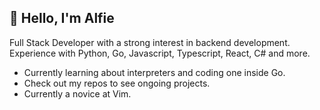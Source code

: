 ## 👋 Hello, I'm Alfie  

Full Stack Developer with a strong interest in backend development. 
Experience with Python, Go, Javascript, Typescript, React, C# and more.

- Currently learning about interpreters and coding one inside Go.
- Check out my repos to see ongoing projects.
- Currently a novice at Vim.
<!--
**Skues/Skues** is a ✨ _special_ ✨ repository because its `README.md` (this file) appears on your GitHub profile.

Here are some ideas to get you started:

- 🔭 I’m currently working on ...
- 🌱 I’m currently learning ...
- 👯 I’m looking to collaborate on ...
- 🤔 I’m looking for help with ...
- 💬 Ask me about ...
- 📫 How to reach me: ...
- 😄 Pronouns: ...
- ⚡ Fun fact: ...
-->
